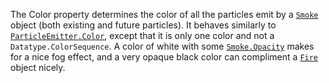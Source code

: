 The Color property determines the color of all the particles emit by a
[`Smoke`](https://create.roblox.com/docs/reference/engine/classes/Smoke) object (both existing and future particles). It behaves
similarly to [`ParticleEmitter.Color`](https://create.roblox.com/docs/reference/engine/classes/ParticleEmitter#Color), except that it is only one
color and not a `Datatype.ColorSequence`. A color of white with some
[`Smoke.Opacity`](https://create.roblox.com/docs/reference/engine/classes/Smoke#Opacity) makes for a nice fog effect, and a very opaque black
color can compliment a [`Fire`](https://create.roblox.com/docs/reference/engine/classes/Fire) object nicely.